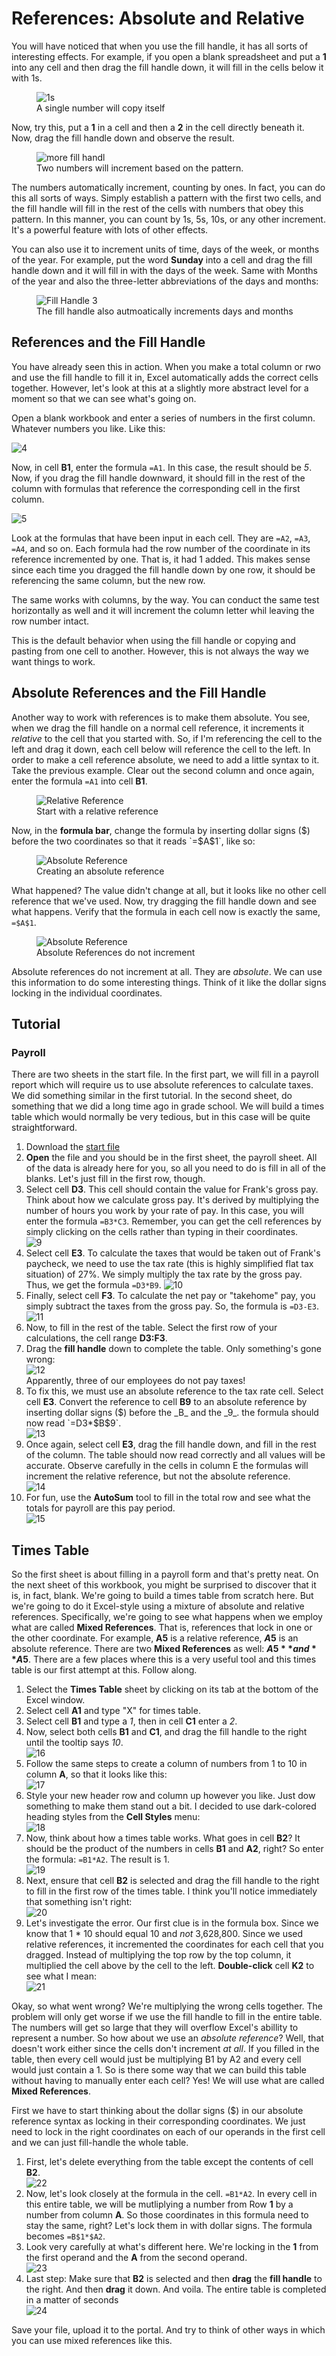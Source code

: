 # References: Absolute and Relative

You will have noticed that when you use the fill handle, it has all sorts of interesting effects. For example, if you open a blank spreadsheet and put a **1** into any cell and then drag the fill handle down, it will fill in the cells below it with 1s.

<figure>
    <img src="images/tutorial_ref/1.png" alt="1s">
    <figcaption>A single number will copy itself</figcaption>
</figure>

Now, try this, put a **1** in a cell and then a **2** in the cell directly beneath it. Now, drag the fill handle down and observe the result.

<figure>
    <img src="images/tutorial_ref/2.png" alt="more fill handl">
    <figcaption>Two numbers will increment based on the pattern.</figcaption>
</figure>

The numbers automatically increment, counting by ones. In fact, you can do this all sorts of ways. Simply establish a pattern with the first two cells, and the fill handle will fill in the rest of the cells with numbers that obey this pattern. In this manner, you can count by 1s, 5s, 10s, or any other increment. It's a powerful feature with lots of other effects.

You can also use it to increment units of time, days of the week, or months of the year. For example, put the word **Sunday** into a cell and drag the fill handle down and it will fill in with the days of the week. Same with Months of the year and also the three-letter abbreviations of the days and months:

<figure>
    <img src="images/tutorial_ref/3.png" alt="Fill Handle 3">
    <figcaption>The fill handle also autmoatically increments days and months</figcaption>
</figure>

## References and the Fill Handle

You have already seen this in action. When you make a total column or rwo and use the fill handle to fill it in, Excel automatically adds the correct cells together. However, let's look at this at a slightly more abstract level for a moment so that we can see what's going on.

Open a blank workbook and enter a series of numbers in the first column. Whatever numbers you like. Like this:

![4][4]

Now, in cell **B1**, enter the formula `=A1`. In this case, the result should be _5_. Now, if you drag the fill handle downward, it should fill in the rest of the column with formulas that reference the corresponding cell in the first column.

![5][5]

Look at the formulas that have been input in each cell. They are `=A2`, `=A3`, `=A4`, and so on. Each formula had the row number of the coordinate in its reference incremented by one. That is, it had 1 added. This makes sense since each time you dragged the fill handle down by one row, it should be referencing the same column, but the new row.

The same works with columns, by the way. You can conduct the same test horizontally as well and it will increment the column letter whil leaving the row number intact.

This is the default behavior when using the fill handle or copying and pasting from one cell to another. However, this is not always the way we want things to work.

## Absolute References and the Fill Handle

Another way to work with references is to make them absolute. You see, when we drag the fill handle on a normal cell reference, it increments it _relative_ to the cell that you started with. So, if I'm referencing the cell to the left and drag it down, each cell below will reference the cell to the left. In order to make a cell reference absolute, we need to add a little syntax to it. Take the previous example. Clear out the second column and once again, enter the formula `=A1` into cell **B1**.

<figure>
    <img src="images/tutorial_ref/6.png" alt="Relative Reference">
    <figcaption>Start with a relative reference</figcaption>
</figure>

Now, in the **formula bar**, change the formula by inserting dollar signs ($) before the two coordinates so that it reads `=$A$1`, like so:

<figure>
    <img src="images/tutorial_ref/7.png" alt="Absolute Reference">
    <figcaption>Creating an absolute reference</figcaption>
</figure>

What happened? The value didn't change at all, but it looks like no other cell reference that we've used. Now, try dragging the fill handle down and see what happens. Verify that the formula in each cell now is exactly the same, `=$A$1`.

<figure>
    <img src="images/tutorial_ref/8.png" alt="Absolute Reference">
    <figcaption>Absolute References do not increment</figcaption>
</figure>

Absolute references do not increment at all. They are _absolute_. We can use this information to do some interesting things. Think of it like the dollar signs locking in the individual coordinates. 

## Tutorial

### Payroll

There are two sheets in the start file. In the first part, we will fill in a payroll report which will require us to use absolute references to calculate taxes. We did something similar in the first tutorial. In the second sheet, do something that we did a long time ago in grade school. We will build a times table which would normally be very tedious, but in this case will be quite straightforward. 

1. Download the [start file](http://erickuha.com/primer/excel_resources/tutorial_references_start.xlsx)
1. **Open** the file and you should be in the first sheet, the payroll sheet. All of the data is already here for you, so all you need to do is fill in all of the blanks. Let's just fill in the first row, though.
1. Select cell **D3**. This cell should contain the value for Frank's gross pay. Think about how we calculate gross pay. It's derived by multiplying the number of hours you work by your rate of pay. In this case, you will enter the formula `=B3*C3`. Remember, you can get the cell references by simply clicking on the cells rather than typing in their coordinates. <br> ![9][9]
1. Select cell **E3**. To calculate the taxes that would be taken out of Frank's paycheck, we need to use the tax rate (this is highly simplified flat tax situation) of 27%. We simply multiply the tax rate by the gross pay. Thus, we get the formula `=D3*B9`. ![10][10]
1. Finally, select cell **F3**. To calculate the net pay or "takehome" pay, you simply subtract the taxes from the gross pay. So, the formula is `=D3-E3`. <br> ![11][11]
1. Now, to fill in the rest of the table. Select the first row of your calculations, the cell range **D3:F3**.
1. Drag the **fill handle** down to complete the table. Only something's gone wrong: <br> ![12][12] <br> Apparently, three of our employees do not pay taxes!
1. To fix this, we must use an absolute reference to the tax rate cell. Select cell **E3**. Convert the reference to cell **B9** to an absolute reference by inserting dollar signs ($) before the _B_ and the _9_. the formula should now read `=D3*$B$9`. <br> ![13][13]
1. Once again, select cell **E3**, drag the fill handle down, and fill in the rest of the column. The table should now read correctly and all values will be accurate. Observe carefully in the cells in column E the formulas will increment the relative reference, but not the absolute reference. <br> ![14][14]
1. For fun, use the **AutoSum** tool to fill in the total row and see what the totals for payroll are this pay period. <br> ![15][15]

## Times Table
So the first sheet is about filling in a payroll form and that's pretty neat. On the next sheet of this workbook, you might be surprised to discover that it is, in fact, blank. We're going to build a times table from scratch here. But we're going to do it Excel-style using a mixture of absolute and relative references. Specifically, we're going to see what happens when we employ what are called **Mixed References**. That is, references that lock in one or the other coordinate. For example, **A5** is a relative reference, **$A$5** is an absolute reference. There are two **Mixed References** as well: **$A5** and **A$5**. There are a few places where this is a very useful tool and this times table is our first attempt at this.  Follow along.

1. Select the **Times Table** sheet by clicking on its tab at the bottom of the Excel window.
1. Select cell **A1** and type "X" for times table.
1. Select cell **B1** and type a _1_, then in cell **C1** enter a _2_.
1. Now, select both cells **B1** and **C1**, and drag the fill handle to the right until the tooltip says _10_.<br> ![16][16]
1. Follow the same steps to create a column of numbers from 1 to 10 in column **A**, so that it looks like this: <br> ![17][17]
1. Style your new header row and column up however you like. Just dow something to make them stand out a bit. I decided to use dark-colored heading styles from the **Cell Styles** menu: <br> ![18][18]
1. Now, think about how a times table works. What goes in cell **B2**? It should be the product of the numbers in cells **B1** and **A2**, right? So enter the formula: `=B1*A2`. The result is 1. <br> ![19][19]
1. Next, ensure that cell **B2** is selected and drag the fill handle to the right to fill in the first row of the times table. I think you'll notice immediately that something isn't right: <br> ![20][20]
1. Let's investigate the error. Our first clue is in the formula box. Since we know that 1 * 10 should equal 10 and _not_ 3,628,800. Since we used relative references, it incremented the coordinates for each cell that you dragged. Instead of multiplying the top row by the top column, it multiplied the cell above by the cell to the left. **Double-click** cell **K2** to see what I mean: <br> ![21][21]

Okay, so what went wrong? We're multiplying the wrong cells together. The problem will only get worse if we use the fill handle to fill in the entire table. The numbers will get so large that they will overflow Excel's abillity to represent a number. So how about we use an _absolute reference_? Well, that doesn't work either since the cells don't increment _at all_. If you filled in the table, then every cell would just be multiplying B1 by A2 and every cell would just contain a 1. So is there some way that we can build this table without having to manually enter each cell? Yes! We will use what are called **Mixed References**.

First we have to start thinking about the dollar signs ($) in our absolute reference syntax as locking in their corresponding coordinates. We just need to lock in the right coordinates on each of our operands in the first cell and we can just fill-handle the whole table.

1. First, let's delete everything from the table except the contents of cell **B2**. <br> ![22][22]
1. Now, let's look closely at the formula in the cell. `=B1*A2`. In every cell in this entire table, we will be mutliplying a number from Row **1** by a number from column **A**. So those coordinates in this formula need to stay the same, right? Let's lock them in with dollar signs. The formula becomes `=B$1*$A2`.
1. Look very carefully at what's different here. We're locking in the **1** from the first operand and the **A** from the second operand. <br> ![23][23]
1. Last step: Make sure that **B2** is selected and then **drag** the **fill handle** to the right. And then **drag** it down. And voila. The entire table is completed in a matter of seconds <br> ![24][24]

Save your file, upload it to the portal. And try to think of other ways in which you can use mixed references like this.

<!-- images -->

[4]: images/tutorial_ref/4.png
[5]: images/tutorial_ref/5.png
[9]: images/tutorial_ref/9.png
[10]: images/tutorial_ref/10.png
[11]: images/tutorial_ref/11.png
[12]: images/tutorial_ref/12.png
[13]: images/tutorial_ref/13.png
[14]: images/tutorial_ref/14.png
[15]: images/tutorial_ref/15.png
[16]: images/tutorial_ref/16.png
[17]: images/tutorial_ref/17.png
[18]: images/tutorial_ref/18.png
[19]: images/tutorial_ref/19.png
[20]: images/tutorial_ref/20.png
[21]: images/tutorial_ref/21.png
[22]: images/tutorial_ref/22.png
[23]: images/tutorial_ref/23.png
[24]: images/tutorial_ref/24.png
